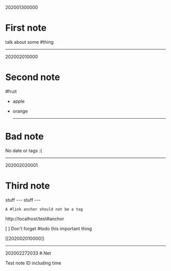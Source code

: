 
202001300000

# First note

talk about some #thing

------

202002010000

# Second note

#fruit
* apple
* orange

   ----

# Bad note

No date or tags :(

---

202002020001

# Third note

stuff --- stuff ---

    A #link anchor should not be a tag
http://localhost/test#anchor

[ ] Don't forget #todo this important thing

[[202002010000]]

-------------------------

202002272033
#.Net

Test note ID including time
